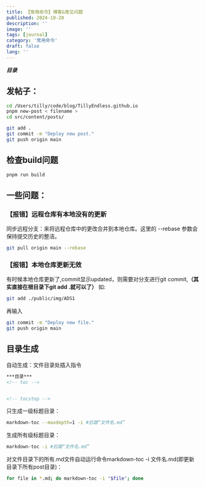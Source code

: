 ```yaml
---
title: 【常用命令】博客&常见问题
published: 2024-10-28
description: ''
image: ''
tags: [journal]
category: '常用命令'
draft: false 
lang: ''
---
```

***目录***
<!-- toc -->

## 发帖子：
```zsh
cd /Users/tilly/code/blog/TillyEndless.github.io
pnpm new-post < filename >
cd src/content/posts/
```
```zsh
git add .  
git commit -m "Deploy new post." 
git push origin main
```
## 检查build问题
```zsh
pnpm run build
```

## 一些问题：

### 【报错】远程仓库有本地没有的更新
同步远程分支：来将远程仓库中的更改合并到本地仓库。这里的 --rebase 参数会保持提交历史的整洁。
```zsh
git pull origin main --rebase
```
### 【报错】本地仓库更新无效
有时候本地仓库更新了,commit显示updated，则需要对分支进行git commit,**（其实直接在根目录下git add .就可以了）**
如:
```zsh
git add ./public/img/ADS1
```
再输入
```zsh
git commit -m "Deploy new file." 
git push origin main
```
## 目录生成
自动生成：文件目录处插入指令
```markdown
***目录***
<!-- toc -->


<!-- tocstop -->

```
只生成一级标题目录：
```zsh
markdown-toc --maxdepth=1 -i #后跟“文件名.md”
```
生成所有级标题目录：
```zsh
markdown-toc -i #后跟“文件名.md”
```
对文件目录下的所有.md文件自动运行命令markdown-toc -i 文件名.md(即更新目录下所有post目录)：
```zsh
for file in *.md; do markdown-toc -i "$file"; done
```